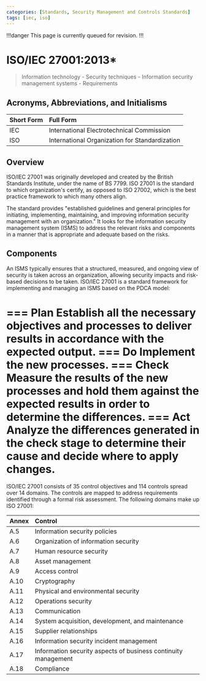 ```yaml
---
categories: [Standards, Security Management and Controls Standards]
tags: [iec, iso]
---
```


!!!danger
This page is currently queued for revision.
!!!

# ISO/IEC 27001:2013*

> Information technology - Security techniques - Information security management systems - Requirements

## Acronyms, Abbreviations, and Initialisms

Short Form | Full Form
:--- | :---
IEC | International Electrotechnical Commission
ISO | International Organization for Standardization

## Overview

ISO/IEC 27001 was originally developed and created by the British Standards Institute, under the name of BS 7799. ISO 27001 is the standard to which organization's certify, as opposed to ISO 27002, which is the best practice framework to which many others align.

The standard provides "established guidelines and general principles for initiating, implementing, maintaining, and improving information security management with an organization." It looks for the information security management system (ISMS) to address the relevant risks and components in a manner that is appropriate and adequate based on the risks.

## Components

An ISMS typically ensures that a structured, measured, and ongoing view of security is taken across an organization, allowing security impacts and risk-based decisions to be taken. ISO/IEC 27001 is a standard framework for implementing and managing an ISMS based on the PDCA model:

=== Plan
Establish all the necessary objectives and processes to deliver results in accordance with the expected output.
=== Do
Implement the new processes.
=== Check
Measure the results of the new processes and hold them against the expected results in order to determine the differences.
=== Act
Analyze the differences generated in the check stage to determine their cause and decide where to apply changes.
===

ISO/IEC 27001 consists of 35 control objectives and 114 controls spread over 14 domains. The controls are mapped to address requirements identified through a formal risk assessment. The following domains make up ISO 27001:

Annex | Control
:--- | :---
A.5 | Information security policies
A.6 | Organization of information security
A.7 | Human resource security
A.8 | Asset management
A.9 | Access control
A.10 | Cryptography
A.11 | Physical and environmental security
A.12 | Operations security
A.13 | Communication
A.14 | System acquisition, development, and maintenance
A.15 | Supplier relationships
A.16 | Information security incident management
A.17 | Information security aspects of business continuity management
A.18 | Compliance
